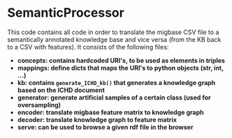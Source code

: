 # SemanticProcessor

This code contains all code in order to translate the migbase CSV file to a semantically annotated knowledge base and vice
versa (from the KB back to a CSV with features). It consists of the following files:

  * **concepts: contains hardcoded URI's, to be used as elements in triples**
  * **mappings: define dicts that maps the URI's to python objects (str, int, ...)**
  * **kb: contains `generate_ICHD_kb()` that generates a knowledge graph based on the ICHD document**
  * **generator: generate artificial samples of a certain class (used for oversampling)**
  * **encoder: translate migbase feature matrix to knowledge graph**
  * **decoder: translate knowledge graph to feature matrix**
  * **serve: can be used to browse a given rdf file in the browser**
